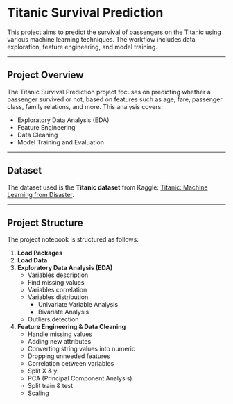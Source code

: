 # Titanic Survival Prediction

This project aims to predict the survival of passengers on the Titanic using various machine learning techniques. The workflow includes data exploration, feature engineering, and model training.

---

## Project Overview

The Titanic Survival Prediction project focuses on predicting whether a passenger survived or not, based on features such as age, fare, passenger class, family relations, and more. This analysis covers:

- Exploratory Data Analysis (EDA)
- Feature Engineering
- Data Cleaning
- Model Training and Evaluation

---

## Dataset

The dataset used is the **Titanic dataset** from Kaggle: [Titanic: Machine Learning from Disaster](https://www.kaggle.com/c/titanic/data).  

---

## Project Structure

The project notebook is structured as follows:

1. **Load Packages**
2. **Load Data**
3. **Exploratory Data Analysis (EDA)**
   - Variables description
   - Find missing values
   - Variables correlation
   - Variables distribution
     - Univariate Variable Analysis
     - Bivariate Analysis
   - Outliers detection
4. **Feature Engineering & Data Cleaning**
   - Handle missing values
   - Adding new attributes
   - Converting string values into numeric
   - Dropping unneeded features
   - Correlation between variables
   - Split X & y
   - PCA (Principal Component Analysis)
   - Split train & test
   - Scaling
